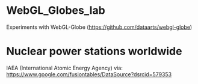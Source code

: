 WebGL_Globes_lab
================

Experiments with WebGL-Globe (https://github.com/dataarts/webgl-globe)


# Nuclear power stations worldwide
IAEA (International Atomic Energy Agency) via: https://www.google.com/fusiontables/DataSource?dsrcid=579353

